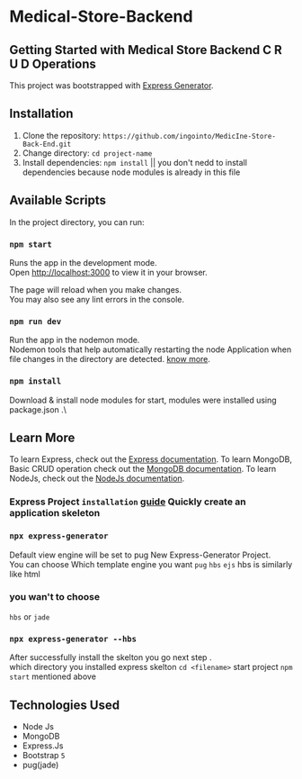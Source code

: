 # Medical-Store-Backend

## Getting Started with Medical Store Backend C R U D Operations 

This project was bootstrapped with [Express Generator](https://expressjs.com/en/starter/generator.html).

## Installation

1. Clone the repository: `https://github.com/ingointo/MedicIne-Store-Back-End.git`
2. Change directory: `cd project-name`
3. Install dependencies: `npm install` || you don't nedd to install dependencies because node modules is already in this file 

## Available Scripts

In the project directory, you can run:

### `npm start`

Runs the app in the development mode.\
Open [http://localhost:3000](http://localhost:3000) to view it in your browser.

The page will reload when you make changes.\
You may also see any lint errors in the console.

### `npm run dev`

Run the app in the nodemon mode.\
Nodemon tools that help automatically restarting the node Application when file changes in the directory are detected.
[know more](https://www.npmjs.com/package/nodemon).


### `npm install`

Download & install node modules for start, modules were installed using package.json  .\


## Learn More

To learn Express, check out the [Express documentation](https://devdocs.io/express/).
To learn MongoDB, Basic CRUD operation check out the [MongoDB documentation](https://www.mongodb.com/basics/crud).
To learn NodeJs, check out the [NodeJs documentation](https://nodejs.org/en/docs).

### Express Project `installation` [guide](https://expressjs.com/en/starter/generator.html) Quickly create an application skeleton

### `npx express-generator` 

Default view engine will be set to pug
New Express-Generator Project.\
You can choose Which template engine you want `pug` `hbs` `ejs` hbs is similarly like html 

### you wan't to choose 

`hbs` or `jade`

### `npx express-generator --hbs`

After successfully install the skelton you go next step  .\
which directory you installed express skelton `cd <filename>`
start project `npm start` mentioned above

## Technologies Used

- Node Js
- MongoDB
- Express.Js
- Bootstrap `5`
- pug(jade)

